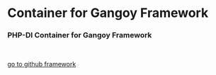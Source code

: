 # Container for Gangoy Framework

### PHP-DI Container for Gangoy Framework

<br/>

[go to github framework](https://github.com/tjgazel/gangoy-framework)